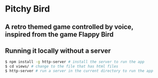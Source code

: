 Pitchy Bird
===========

A retro themed game controlled by voice, inspired from the game Flappy Bird
---------------------------------------------------------------------------


Running it locally without a server
-----------------------------------
```bash
$ npm install -g http-server # install the server to run the app
$ cd views/ # change to the file that has html files
$ http-server # run a server in the current directory to run the app
```



